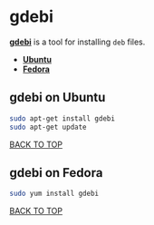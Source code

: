 gdebi
=====
[**gdebi**](https://launchpad.net/gdebi) is a tool for installing `deb` files.

* [**Ubuntu**](#gdebi-on-ubuntu)
* [**Fedora**](#gdebi-on-fedora)

## gdebi on Ubuntu
```sh
sudo apt-get install gdebi
sudo apt-get update
```
[BACK TO TOP](https://github.com/ctrl-alt-del/devenv)



## gdebi on Fedora
```sh
sudo yum install gdebi
```
[BACK TO TOP](https://github.com/ctrl-alt-del/devenv)
